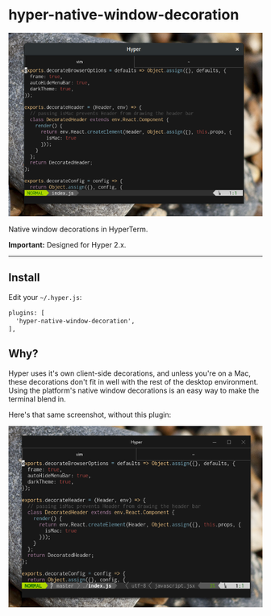 # hyper-native-window-decoration

![](screenshot.png)

Native window decorations in HyperTerm.

**Important:** Designed for Hyper 2.x.

---

## Install

Edit your `~/.hyper.js`:

```
plugins: [
  'hyper-native-window-decoration',
],
```

## Why?

Hyper uses it's own client-side decorations, and unless you're on a Mac, these
decorations don't fit in well with the rest of the desktop environment. Using 
the platform's native window decorations is an easy way to make the terminal 
blend in.

Here's that same screenshot, without this plugin:

![](screenshot-without.png)
